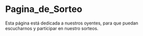 # Pagina_de_Sorteo


Esta página está dedicada a nuestros oyentes, para que puedan escucharnos y participar en nuestro sorteos.
